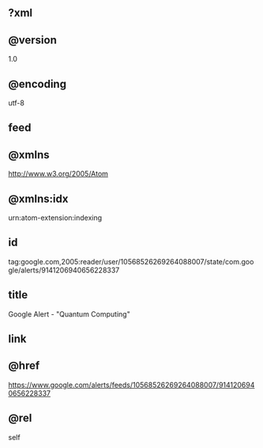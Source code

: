 ## ?xml
## @version
1.0
## @encoding
utf-8
## feed
## @xmlns
http://www.w3.org/2005/Atom
## @xmlns:idx
urn:atom-extension:indexing
## id
tag:google.com,2005:reader/user/10568526269264088007/state/com.google/alerts/9141206940656228337
## title
Google Alert - "Quantum Computing"
## link
## @href
https://www.google.com/alerts/feeds/10568526269264088007/9141206940656228337
## @rel
self
